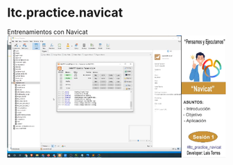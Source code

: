 # ltc.practice.navicat
 Entrenamientos con Navicat
![alt text](https://github.com/luistorrescarpio/ltc.practice.navicat/blob/main/ScreenShot_1.png?raw=true)
